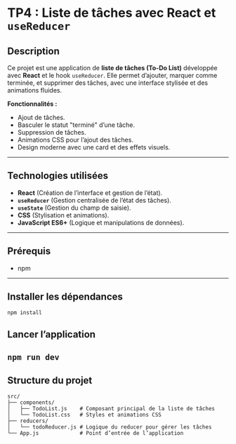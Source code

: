 # TP4 : Liste de tâches avec React et `useReducer`

## Description
Ce projet est une application de **liste de tâches (To-Do List)** développée avec **React** et le hook `useReducer`. Elle permet d’ajouter, marquer comme terminée, et supprimer des tâches, avec une interface stylisée et des animations fluides.

**Fonctionnalités :**
- Ajout de tâches.
- Basculer le statut "terminé" d’une tâche.
- Suppression de tâches.
- Animations CSS pour l’ajout des tâches.
- Design moderne avec une card et des effets visuels.

---

## Technologies utilisées
- **React** (Création de l’interface et gestion de l’état).
- **`useReducer`** (Gestion centralisée de l’état des tâches).
- **`useState`** (Gestion du champ de saisie).
- **CSS** (Stylisation et animations).
- **JavaScript ES6+** (Logique et manipulations de données).

---

## Prérequis
- npm

---

## Installer les dépendances
```npm install```


## Lancer l’application
```npm run dev```
---



## Structure du projet
```
src/
├── components/
│   ├── TodoList.js    # Composant principal de la liste de tâches
│   └── TodoList.css   # Styles et animations CSS
├── reducers/
│   └── todoReducer.js # Logique du reducer pour gérer les tâches
└── App.js             # Point d’entrée de l’application
```